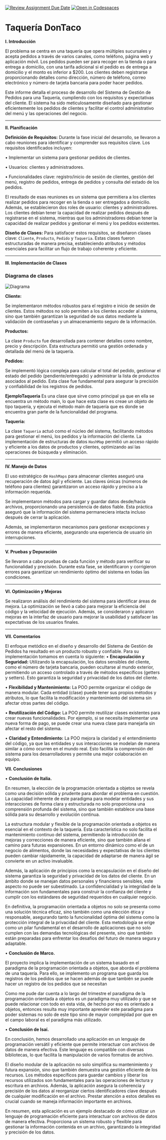 [![Review Assignment Due Date](https://classroom.github.com/assets/deadline-readme-button-24ddc0f5d75046c5622901739e7c5dd533143b0c8e959d652212380cedb1ea36.svg)](https://classroom.github.com/a/XixB-tii)
[![Open in Codespaces](https://classroom.github.com/assets/launch-codespace-7f7980b617ed060a017424585567c406b6ee15c891e84e1186181d67ecf80aa0.svg)](https://classroom.github.com/open-in-codespaces?assignment_repo_id=12260420)
# Taquería DonTaco

**I. Introducción**

El problema se centra en una taquería que opera múltiples sucursales y acepta pedidos a través de varios canales, como teléfono, página web y aplicación móvil. Los pedidos pueden ser para recoger en la tienda o para entrega a domicilio, con una tarifa adicional si el pedido es de entrega a domicilio y el monto es inferior a $200. Los clientes deben registrarse proporcionando detalles como dirección, número de teléfono, correo electrónico y número de tarjeta bancaria para poder hacer pedidos.

Este informe detalla el proceso de desarrollo del Sistema de Gestión de Pedidos para una Taquería, cumpliendo con los requisitos y expectativas del cliente. El sistema ha sido meticulosamente diseñado para gestionar eficientemente los pedidos de clientes y facilitar el control administrativo del menú y las operaciones del negocio.

---

**II. Planificación**

**Definición de Requisitos:**
Durante la fase inicial del desarrollo, se llevaron a cabo reuniones para identificar y comprender sus requisitos clave. Los requisitos identificados incluyen:

• Implementar un sistema para gestionar pedidos de clientes.

•	Usuarios: clientes y administradores.

•	Funcionalidades clave: registro/inicio de sesión de clientes, gestión del menú, registro de pedidos, entrega de pedidos y consulta del estado de los pedidos.

El resultado de esas reuniones es un sistema que permitiera a los clientes realizar pedidos para recoger en la tienda o ser entregados a domicilio. Además, se establecieron dos roles de usuario: clientes y administradores. Los clientes debían tener la capacidad de realizar pedidos después de registrarse en el sistema, mientras que los administradores debían tener la capacidad de realizar pedidos y gestionar el menú y los pedidos existentes.

**Diseño de Clases:**
Para satisfacer estos requisitos, se diseñaron clases clave: `Cliente`, `Producto`, `Pedido` y `Taqueria`. Estas clases fueron estructuradas de manera precisa, estableciendo atributos y métodos esenciales para facilitar un flujo de trabajo coherente y eficiente.

---

**III. Implementación de Clases**

### Diagrama de clases
![Diagrama](ImagenProyecto.jpeg)

**Cliente:**

Se implementaron métodos robustos para el registro e inicio de sesión de clientes. Estos métodos no solo permiten a los clientes acceder al sistema, sino que también garantizan la seguridad de sus datos mediante la validación de contraseñas y un almacenamiento seguro de la información.

**Productos:**

La clase `Producto` fue desarrollada para contener detalles como nombre, precio y descripción. Esta estructura permitió una gestión ordenada y detallada del menú de la taquería.

**Pedidos:**

Se implementó lógica compleja para calcular el total del pedido, gestionar el estado del pedido (pendiente/entregado) y administrar la lista de productos asociados al pedido. Esta clase fue fundamental para asegurar la precisión y confiabilidad de los registros de pedidos.

**EjemploTaqueria**
Es una clase que sirve como principal ya que en ella se encuentra un método main, lo que hace esta clase es creae un objeto de tipo taquería, y ejecuta el método main de taquería que es donde se encuentra gran parte de la funcionalidad del programa.

**Taqueria:**

La clase `Taqueria` actuó como el núcleo del sistema, facilitando métodos para gestionar el menú, los pedidos y la información del cliente. La implementación de estructuras de datos `HashMap` permitió un acceso rápido y eficiente a los datos de productos y clientes, optimizando así las operaciones de búsqueda y eliminación.

---

**IV. Manejo de Datos**

El uso estratégico de `HashMaps` para almacenar clientes aseguró una recuperación de datos ágil y eficiente. Las claves únicas (números de teléfono para clientes) garantizaron un acceso rápido y preciso a la información requerida.

Se implementaron métodos para cargar y guardar datos desde/hacia archivos, proporcionando una persistencia de datos fiable. Esta práctica aseguró que la información del sistema permaneciera intacta incluso después de cerrar la aplicación.

Además, se implementaron mecanismos para gestionar excepciones y errores de manera eficiente, asegurando una experiencia de usuario sin interrupciones.

---

**V. Pruebas y Depuración**

Se llevaron a cabo pruebas de cada función y método para verificar su funcionalidad y precisión. Durante esta fase, se identificaron y corrigieron errores para garantizar un rendimiento óptimo del sistema en todas las condiciones.

---

**VI. Optimización y Mejoras**

Se realizaron análisis del rendimiento del sistema para identificar áreas de mejora. La optimización se llevó a cabo para mejorar la eficiencia del código y la velocidad de ejecución. Además, se consideraron y aplicaron mejoras en la interfaz de usuario para mejorar la usabilidad y satisfacer las expectativas de los usuarios finales.

---

**VII. Comentarios**

El enfoque metódico en el diseño y desarrollo del Sistema de Gestión de Pedidos ha resultado en un producto robusto y confiable. Para su implementación tomamos en cuenta lo siguiente: 
•	**Encapsulación y Seguridad:**
Utilizando la encapsulación, los datos sensibles del cliente, como el número de tarjeta bancaria, pueden ocultarse al mundo exterior, permitiendo un acceso controlado a través de métodos específicos (getters y setters). Esto garantiza la seguridad y privacidad de los datos del cliente.

•	**Flexibilidad y Mantenimiento:**
La POO permite organizar el código de manera modular. Cada entidad (clase) puede tener sus propios métodos y atributos, lo que facilita la modificación y mantenimiento del sistema sin afectar otras partes del código.

•	**Reutilización del Código:**
La POO permite reutilizar clases existentes para crear nuevas funcionalidades. Por ejemplo, si se necesita implementar una nueva forma de pago, se puede crear una nueva clase para manejarla sin afectar el resto del sistema.

•	**Claridad y Entendimiento:**
La POO mejora la claridad y el entendimiento del código, ya que las entidades y sus interacciones se modelan de manera similar a cómo ocurren en el mundo real. Esto facilita la comprensión del sistema para los desarrolladores y permite una mejor colaboración en equipo.

**VII. Conclusiones**

•	**Conclusión de Italia.**

En resumen, la elección de la programación orientada a objetos se revela como una decisión sólida y prudente para abordar el problema en cuestión. La capacidad inherente de este paradigma para modelar entidades y sus interacciones de forma clara y estructurada no solo proporciona una comprensión profunda del sistema, sino que también establece una base sólida para su desarrollo y evolución continua.

La estructura modular y flexible de la programación orientada a objetos es esencial en el contexto de la taquería. Esta característica no solo facilita el mantenimiento continuo del sistema, permitiendo la introducción de mejoras y correcciones de manera eficiente, sino que también allana el camino para futuras expansiones. En un entorno dinámico como el de un negocio de alimentos, donde las necesidades y expectativas de los clientes pueden cambiar rápidamente, la capacidad de adaptarse de manera ágil se convierte en un activo invaluable.

Además, la aplicación de principios como la encapsulación en el diseño del sistema garantiza la seguridad y privacidad de los datos del cliente. En un ámbito donde se manejan datos personales y financieros sensibles, este aspecto no puede ser subestimado. La confidencialidad y la integridad de la información son fundamentales para construir la confianza del cliente y cumplir con los estándares de seguridad requeridos en cualquier negocio.

En definitiva, la programación orientada a objetos no solo se presenta como una solución técnica eficaz, sino también como una elección ética y responsable, asegurando tanto la funcionalidad óptima del sistema como la protección integral de la privacidad del cliente. Esta metodología se erige como un pilar fundamental en el desarrollo de aplicaciones que no solo cumplen con las demandas tecnológicas del presente, sino que también están preparadas para enfrentar los desafíos del futuro de manera segura y adaptable.

•	**Conclusión de Marco.**

El proyecto implica la implementación de un sistema basado en el paradigma de la programación orientada a objetos, que aborda el problema de una taquería. Para ello, se implemento un programa que guarda los registros de los pedidos que se hacen además de que también se puede hacer un registro de los pedidos que se necesitan

Como me pude dar cuenta a lo largo del trimestre el paradigma de la programación orientada a objetos es un paradigma muy utilizado y que se puede relacionar con todo en esta vida, de hecho por eso es orientado a objetos, entonces resulta muy importante aprender este paradigma para poder sistemas no solo de este tipo sino de mayor complejidad por que en el campo laboral es el paradigma más utilizado.

•	**Conclusión de Isaí.**

En conclusión, hemos desarrollado una aplicación en un lenguaje de programación versátil y eficiente que permite interactuar con archivos de datos de manera efectiva. Este lenguaje es compatible con diversas bibliotecas, lo que facilita la manipulación de varios formatos de archivo.

El diseño modular de la aplicación no solo simplifica su mantenimiento y futura expansión, sino que también demuestra una gestión eficiente de los recursos. Los métodos específicos para guardar cambios y liberar los recursos utilizados son fundamentales para las operaciones de lectura y escritura en archivos. Además, la aplicación asegura la coherencia y precisión de los datos al reorganizar ciertos identificadores clave después de cualquier modificación en el archivo. Prestar atención a estos detalles es crucial cuando se maneja información importante en archivos.

En resumen, esta aplicación es un ejemplo destacado de cómo utilizar un lenguaje de programación eficiente para interactuar con archivos de datos de manera efectiva. Proporciona un sistema robusto y flexible para gestionar la información contenida en un archivo, garantizando la integridad y precisión de los datos.
